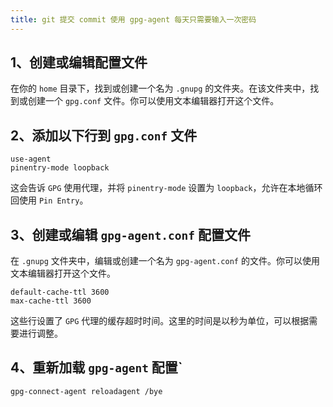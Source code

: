 ```yaml
---
title: git 提交 commit 使用 gpg-agent 每天只需要输入一次密码
---
```


## 1、创建或编辑配置文件

在你的 `home` 目录下，找到或创建一个名为 `.gnupg` 的文件夹。在该文件夹中，找到或创建一个 `gpg.conf` 文件。你可以使用文本编辑器打开这个文件。

## 2、添加以下行到 `gpg.conf` 文件

```
use-agent
pinentry-mode loopback
```

这会告诉 `GPG` 使用代理，并将 `pinentry-mode` 设置为 `loopback`，允许在本地循环回使用 `Pin Entry`。

## 3、创建或编辑 `gpg-agent.conf` 配置文件

在 `.gnupg` 文件夹中，编辑或创建一个名为 `gpg-agent.conf` 的文件。你可以使用文本编辑器打开这个文件。

```
default-cache-ttl 3600
max-cache-ttl 3600
```

这些行设置了 `GPG` 代理的缓存超时时间。这里的时间是以秒为单位，可以根据需要进行调整。

## 4、重新加载 `gpg-agent` 配置`

```
gpg-connect-agent reloadagent /bye
```
